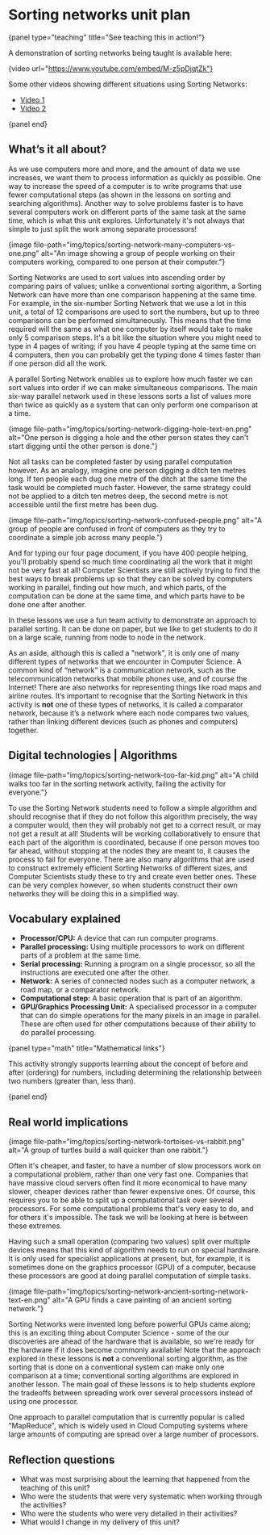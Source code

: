 # Sorting networks unit plan

{panel type="teaching" title="See teaching this in action!"}

A demonstration of sorting networks being taught is available here:

{video url="https://www.youtube.com/embed/M-z5pDjqtZk"}

Some other videos showing different situations using Sorting Networks:

-   [Video 1](https://www.youtube.com/watch?v=LOxfdsBBjKI)
-   [Video 2](https://www.youtube.com/watch?v=30WcPnvfiKE)

{panel end}

## What’s it all about?

As we use computers more and more, and the amount of data we use increases, we
want them to process information as quickly as possible.
One way to increase the speed of a computer is to write programs that use fewer
computational steps (as shown in the lessons on sorting and searching
algorithms).
Another way to solve problems faster is to have several computers work on
different parts of the same task at the same time, which is what this unit
explores.
Unfortunately it's not always that simple to just split the work among separate
processors!

{image file-path="img/topics/sorting-network-many-computers-vs-one.png" alt="An image showing a group of people working on their computers working, compared to one person at their computer."}

Sorting Networks are used to sort values into ascending order by comparing pairs
of values; unlike a conventional sorting algorithm, a Sorting Network can have
more than one comparison happening at the same time.
For example, in the six-number Sorting Network that we use a lot in this unit,
a total of 12 comparisons are used to sort the numbers, but up to three
comparisons can be performed simultaneously.
This means that the time required will the same as what one computer by itself
would take to make only 5 comparison steps.
It's a bit like the situation where you might need to type in 4 pages of
writing; if you have 4 people typing at the same time on 4 computers, then you
can probably get the typing done 4 times faster than if one person did all the
work.

A parallel Sorting Network enables us to explore how much faster we can sort
values into order if we can make simultaneous comparisons.
The main six-way parallel network used in these lessons sorts a list of values
more than twice as quickly as a system that can only perform one comparison at
a time.

{image file-path="img/topics/sorting-network-digging-hole-text-en.png" alt="One person is digging a hole and the other person states they can't start digging until the other person is done."}

Not all tasks can be completed faster by using parallel computation however.
As an analogy, imagine one person digging a ditch ten metres long.
If ten people each dug one metre of the ditch at the same time the task would
be completed much faster.
However, the same strategy could not be applied to a ditch ten metres deep, the
second metre is not accessible until the first metre has been dug.

{image file-path="img/topics/sorting-network-confused-people.png" alt="A group of people are confused in front of computers as they try to coordinate a simple job across many people."}

And for typing our four page document, if you have 400 people helping, you'll
probably spend so much time coordinating all the work that it might not be very
fast at all!
Computer Scientists are still actively trying to find the best ways to break
problems up so that they can be solved by computers working in parallel, finding
out how much, and which parts, of the computation can be done at the same time,
and which parts have to be done one after another.

In these lessons we use a fun team activity to demonstrate an approach to
parallel sorting.
It can be done on paper, but we like to get students to do it on a large scale,
running from node to node in the network.

As an aside, although this is called a "network", it is only one of many
different types of networks that we encounter in Computer Science.
A common kind of “network” is a communication network, such as the
telecommunication networks that mobile phones use, and of course the Internet!
There are also networks for representing things like road maps and airline
routes.
It’s important to recognise that the Sorting Network in this activity is **not**
one of these types of networks, it is called a comparator network, because it’s
a network where each node compares two values, rather than linking different
devices (such as phones and computers) together.

## Digital technologies | Algorithms

{image file-path="img/topics/sorting-network-too-far-kid.png" alt="A child walks too far in the sorting network activity, failing the activity for everyone."}

To use the Sorting Network students need to follow a simple algorithm and should
recognise that if they do not follow this algorithm precisely, the way a
computer would, then they will probably not get to a correct result, or may not
get a result at all!
Students will be working collaboratively to ensure that each part of the
algorithm is coordinated, because if one person moves too far ahead, without
stopping at the nodes they are meant to, it causes the process to fail for
everyone.
There are also many algorithms that are used to construct extremely efficient
Sorting Networks of different sizes, and Computer Scientists study these to try
and create even better ones.
These can be very complex however, so when students construct their own networks
they will be doing this in a simplified way.

## Vocabulary explained

-   **Processor/CPU:** A device that can run computer programs.
-   **Parallel processing:** Using multiple processors to work on different
    parts of a problem at the same time.
-   **Serial processing:** Running a program on a single processor, so all the
    instructions are executed one after the other.
-   **Network:** A series of connected nodes such as a computer network, a road
    map, or a comparator network.
-   **Computational step:** A basic operation that is part of an algorithm.
-   **GPU/Graphics Processing Unit:** A specialised processor in a computer that
    can do simple operations for the many pixels in an image in parallel.
    These are often used for other computations because of their ability to do
    parallel processing.

{panel type="math" title="Mathematical links"}

This activity strongly supports learning about the concept of before and after
(ordering) for numbers, including determining the relationship between two
numbers (greater than, less than).

{panel end}

## Real world implications

{image file-path="img/topics/sorting-network-tortoises-vs-rabbit.png" alt="A group of turtles build a wall quicker than one rabbit."}

Often it's cheaper, and faster, to have a number of slow processors work on a
computational problem, rather than one very fast one.
Companies that have massive cloud servers often find it more economical to have
many slower, cheaper devices rather than fewer expensive ones.
Of course, this requires you to be able to split up a computational task over
several processors.
For some computational problems that's very easy to do, and for others it's
impossible.
The task we will be looking at here is between these extremes.

Having such a small operation (comparing two values) split over multiple
devices means that this kind of algorithm needs to run on special hardware.
It is only used for specialist applications at present, but, for example, it is
sometimes done on the graphics processor (GPU) of a computer, because these
processors are good at doing parallel computation of simple tasks.

{image file-path="img/topics/sorting-network-ancient-sorting-network-text-en.png" alt="A GPU finds a cave painting of an ancient sorting network."}

Sorting Networks were invented long before powerful GPUs came along; this is an
exciting thing about Computer Science - some of the our discoveries are ahead
of the hardware that is available, so we're ready for the hardware if it does
become commonly available!
Note that the approach explored in these lessons is **not** a conventional
sorting algorithm, as the sorting that is done on a conventional system can make
only one comparison at a time; conventional sorting algorithms are explored in
another lesson.
The main goal of these lessons is to help students explore the tradeoffs between
spreading work over several processors instead of using one processor.

One approach to parallel computation that is currently popular is called
"MapReduce", which is widely used in Cloud Computing systems where large amounts
of computing are spread over a large number of processors.

## Reflection questions

-   What was most surprising about the learning that happened from the teaching
    of this unit?
-   Who were the students that were very systematic when working through the
    activities?
-   Who were the students who were very detailed in their activities?
-   What would I change in my delivery of this unit?
